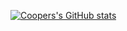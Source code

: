 [![Coopers's GitHub stats](https://github-readme-stats.vercel.app/api?username=CooperW824)](https://github.com/anuraghazra/github-readme-stats)
